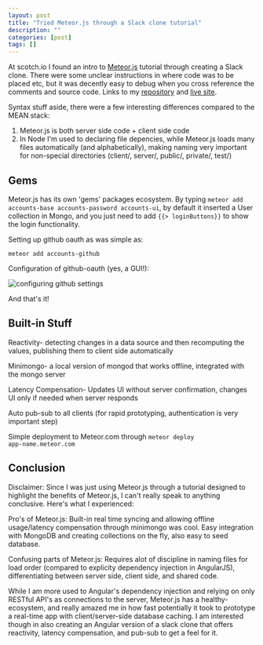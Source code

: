 ```yaml
---
layout: post
title: "Tried Meteor.js through a Slack clone tutorial"
description: ""
categories: [post]
tags: []
---
```


At scotch.io I found an intro to [Meteor.js](https://scotch.io/tutorials/building-a-slack-clone-in-meteor-js-getting-started) tutorial through creating a Slack clone. There were some unclear instructions in where code was to be placed etc, but it was decently easy to debug when you cross reference the comments and source code. Links to my [repository](https://github.com/alwang85/ember_slack) and [live site](http://alwang85-slack.meteor.com/random).

Syntax stuff aside, there were a few interesting differences compared to the MEAN stack:

1. Meteor.js is both server side code + client side code
2. In Node I'm used to declaring file depencies, while Meteor.js loads many files automatically (and alphabetically), making naming very important for non-special directories (client/, server/, public/, private/, test/)

## Gems

Meteor.js has its own 'gems' packages ecosystem. By typing <code>meteor add accounts-base accounts-password accounts-ui</code>, by default it inserted a User collection in Mongo, and you just need to add <code>{{> loginButtons}}</code> to show the login functionality.

Setting up github oauth as was simple as:

<code>meteor add accounts-github</code>

Configuration of github-oauth (yes, a GUI!):

![configuring github settings](http://i.imgur.com/fOlbJek.png)

And that's it!


## Built-in Stuff

Reactivity- detecting changes in a data source and then recomputing the values, publishing them to client side automatically

Minimongo- a local version of mongod that works offline, integrated with the mongo server

Latency Compensation- Updates UI without server confirmation, changes UI only if needed when server responds

Auto pub-sub to all clients (for rapid prototyping, authentication is very important step)

Simple deployment to Meteor.com through <code>meteor deploy app-name.meteor.com</code>


## Conclusion

Disclaimer: Since I was just using Meteor.js through a tutorial designed to highlight the benefits of Meteor.js, I can't really speak to anything conclusive. Here's what I experienced:

Pro's of Meteor.js: Built-in real time syncing and allowing offline usage/latency compensation through minimongo was cool. Easy integration with MongoDB and creating collections on the fly, also easy to seed database.

Confusing parts of Meteor.js: Requires alot of discipline in naming files for load order (compared to explicity dependency injection in AngularJS), differentiating between server side, client side, and shared code.

While I am more used to Angular's dependency injection and relying on only RESTful API's as connections to the server, Meteor.js has a healthy-ecosystem, and really amazed me in how fast potentially it took to prototype a real-time app with client/server-side database caching. I am interested though in also creating an Angular version of a slack clone that offers reactivity, latency compensation, and pub-sub to get a feel for it.
